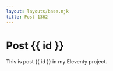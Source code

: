 ```yaml
---
layout: layouts/base.njk
title: Post 1362
---
```


# Post {{ id }}

This is post {{ id }} in my Eleventy project.
